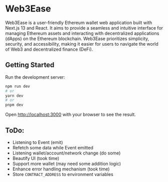 # Web3Ease

Web3Ease is a user-friendly Ethereum wallet web application built with Next.js 13 and React. It aims to provide a seamless and intuitive interface for managing Ethereum assets and interacting with decentralized applications (dApps) on the Ethereum blockchain. Web3Ease prioritizes simplicity, security, and accessibility, making it easier for users to navigate the world of Web3 and decentralized finance (DeFi).

## Getting Started

Run the development server:

```bash
npm run dev
# or
yarn dev
# or
pnpm dev
```

Open [http://localhost:3000](http://localhost:3000) with your browser to see the result.

## ToDo:

- Listening to Event (emit)
- Refetch some data while Event emitted
- Listening wallet/account/network change (do some)
- Beautify UI (took time)
- Support more wallet (may need some addition logic)
- Enhance error handling mechanism (took time)
- Store `CONTRACT_ADDRESS` to environment variables
